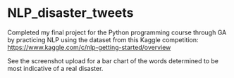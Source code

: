 # NLP_disaster_tweets
Completed my final project for the Python programming course through GA by practicing NLP using the dataset from this Kaggle competition: https://www.kaggle.com/c/nlp-getting-started/overview

See the screenshot upload for a bar chart of the words determined to be most indicative of a real disaster.
